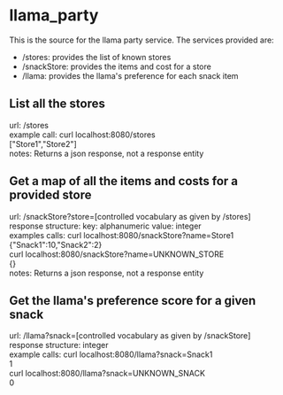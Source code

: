 # llama_party

This is the source for the llama party service. The services provided are:
- /stores: provides the list of known stores
- /snackStore: provides the items and cost for a store
- /llama: provides the llama's preference for each snack item

## List all the stores
url: /stores  
example call: curl localhost:8080/stores  
\["Store1","Store2"\]  
notes: Returns a json response, not a response entity  
  
## Get a map of all the items and costs for a provided store
url: /snackStore?store=\[controlled vocabulary as given by /stores\]  
response structure: key: alphanumeric value: integer  
examples calls: curl localhost:8080/snackStore?name=Store1  
{"Snack1":10,"Snack2":2}  
curl localhost:8080/snackStore?name=UNKNOWN_STORE  
{}  
notes: Returns a json response, not a response entity  
  
## Get the llama's preference score for a given snack  
url: /llama?snack=\[controlled vocabulary as given by /snackStore\]  
response structure: integer  
example calls: curl localhost:8080/llama?snack=Snack1  
1  
curl localhost:8080/llama?snack=UNKNOWN_SNACK  
0
